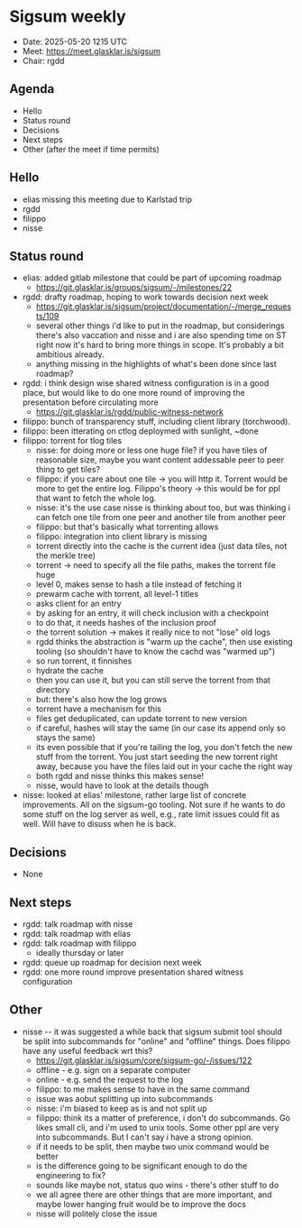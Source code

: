 # Sigsum weekly

- Date: 2025-05-20 1215 UTC
- Meet: https://meet.glasklar.is/sigsum
- Chair: rgdd

## Agenda

- Hello
- Status round
- Decisions
- Next steps
- Other (after the meet if time permits)

## Hello

- elias missing this meeting due to Karlstad trip
- rgdd
- filippo
- nisse

## Status round

- elias: added gitlab milestone that could be part of upcoming roadmap
  - https://git.glasklar.is/groups/sigsum/-/milestones/22
- rgdd: drafty roadmap, hoping to work towards decision next week
  - https://git.glasklar.is/sigsum/project/documentation/-/merge_requests/109
  - several other things i'd like to put in the roadmap, but considerings
    there's also vaccation and nisse and i are also spending time on ST right
    now it's hard to bring more things in scope. It's probably a bit ambitious
    already.
  - anything missing in the highlights of what's been done since last roadmap?
- rgdd: i think design wise shared witness configuration is in a good place, but
  would like to do one more round of improving the presentation before
  circulating more
  - https://git.glasklar.is/rgdd/public-witness-network
- filippo: bunch of transparency stuff, including client library (torchwood).
- filippo: been itterating on ctlog deploymed with sunlight, ~done
- filippo: torrent for tlog tiles
  - nisse: for doing more or less one huge file? if you have tiles of reasonable
    size, maybe you want content addessable peer to peer thing to get tiles?
  - filippo: if you care about one tile -> you will http it. Torrent would be
    more to get the entire log. Filippo's theory -> this would be for ppl that
    want to fetch the whole log.
  - nisse: it's the use case nisse is thinking about too, but was thinking i can
    fetch one tile from one peer and another tile from another peer
  - filippo: but that's basically what torrenting allows
  - filippo: integration into client library is missing
  - torrent directly into the cache is the current idea (just data tiles, not
    the merkle tree)
  - torrent -> need to specify all the file paths, makes the torrent file huge
  - level 0, makes sense to hash a tile instead of fetching it
  - prewarm cache with torrent, all level-1 titles
  - asks client for an entry
  - by asking for an entry, it will check inclusion with a checkpoint
  - to do that, it needs hashes of the inclusion proof
  - the torrent solution -> makes it really nice to not "lose" old logs
  - rgdd thinks the abstraction is "warm up the cache", then use existing
    tooling (so shouldn't have to know the cachd was "warmed up")
  - so run torrent, it finnishes
  - hydrate the cache
  - then you can use it, but you can still serve the torrent from that directory
  - but: there's also how the log grows
  - torrent have a mechanism for this
  - files get deduplicated, can update torrent to new version
  - if careful, hashes will stay the same (in our case its append only so stays
    the same)
  - its even possible that if you're tailing the log, you don't fetch the new
    stuff from the torrent. You just start seeding the new torrent right away,
    because you have the files laid out in your cache the right way
  - both rgdd and nisse thinks this makes sense!
  - nisse, would have to look at the details though
- nisse: looked at elias' milestone, rather large list of concrete improvements.
  All on the sigsum-go tooling. Not sure if he wants to do some stuff on the log
  server as well, e.g., rate limit issues could fit as well. Will have to disuss
  when he is back.

## Decisions

- None

## Next steps

- rgdd: talk roadmap with nisse
- rgdd: talk roadmap with elias
- rgdd: talk roadmap with filippo
  - ideally thursday or later
- rgdd: queue up roadmap for decision next week
- rgdd: one more round improve presentation shared witness configuration

## Other

- nisse -- it was suggested a while back that sigsum submit tool should be split
  into subcommands for "online" and "offline" things. Does filippo have any
  useful feedback wrt this?
  - https://git.glasklar.is/sigsum/core/sigsum-go/-/issues/122
  - offline - e.g. sign on a separate computer
  - online - e.g. send the request to the log
  - filippo: to me makes sense to have in the same command
  - issue was aobut splitting up into subcommands
  - nisse: i'm biased to keep as is and not split up
  - filippo: think its a matter of preference, i don't do subcommands. Go likes
    small cli, and i'm used to unix tools. Some other ppl are very into
    subcommands. But I can't say i have a strong opinion.
  - if it needs to be split, then maybe two unix command would be better
  - is the difference going to be significant enough to do the engineering to
    fix?
  - sounds like maybe not, status quo wins - there's other stuff to do
  - we all agree there are other things that are more important, and maybe lower
    hanging fruit would be to improve the docs
  - nisse will politely close the issue

